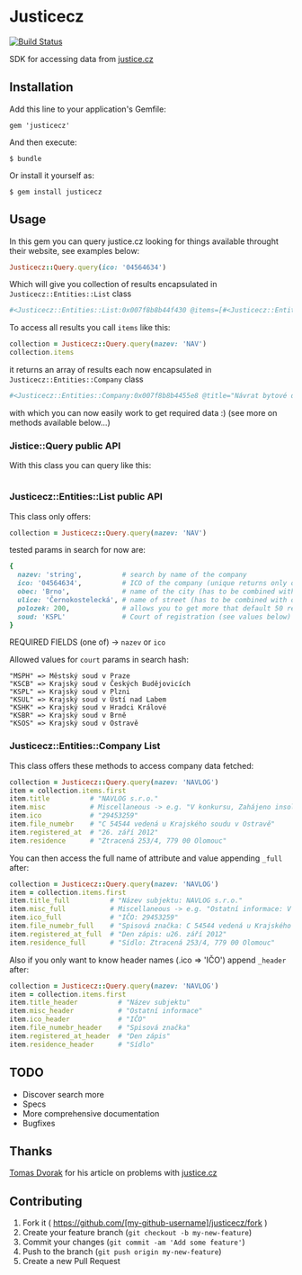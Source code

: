 # Justicecz

[![Build Status](https://travis-ci.org/redrick/justicecz.svg?branch=master)](https://travis-ci.org/redrick/justicecz)

SDK for accessing data from [justice.cz](https://or.justice.cz/ias/ui/rejstrik-$firma)

## Installation

Add this line to your application's Gemfile:

    gem 'justicecz'

And then execute:

    $ bundle

Or install it yourself as:

    $ gem install justicecz

## Usage

In this gem you can query justice.cz looking for things available throught
their website, see examples below:

```ruby
Justicecz::Query.query(ico: '04564634')
```

Which will give you collection of results encapsulated in `Justicecz::Entities::List` class

```ruby
#<Justicecz::Entities::List:0x007f8b8b44f430 @items=[#<Justicecz::Entities::Company:0x007f8b8b4455e8>]>.........>
```

To access all results you call `items` like this:

```ruby
collection = Justicecz::Query.query(nazev: 'NAV')
collection.items
```

it returns an array of results each now encapsulated in `Justicecz::Entities::Company` class

```ruby
#<Justicecz::Entities::Company:0x007f8b8b4455e8 @title="Návrat bytové družstvo", @ico="43003940", @file_number="DrCI 166 vedená u Městského soudu v Praze", @registered_at="11. listopadu 1991", @residence="Praha 4, Stallichova 932/9">
```

with which you can now easily work to get required data :) (see more on methods available below...)

### Jistice::Query public API

With this class you can query like this:

```ruby

```

### Justicecz::Entities::List public API

This class only offers:

```ruby
collection = Justicecz::Query.query(nazev: 'NAV')
```

tested params in search for now are:

```ruby
{
  nazev: 'string',          # search by name of the company
  ico: '04564634',          # ICO of the company (unique returns only one result in collection.items array)
  obec: 'Brno',             # name of the city (has to be combined with one of required - see required down below)
  ulice: 'Černokostelecká', # name of street (has to be combined with one of required - see required down below)
  polozek: 200,             # allows you to get more that default 50 results (allowed 50, 200, 500)
  soud: 'KSPL'              # Court of registration (see values below) + (has to be combined with one of required - see required down below)
}
```

REQUIRED FIELDS (one of) -> `nazev` or `ico`

Allowed values for `court` params in search hash:

```
"MSPH" => Městský soud v Praze
"KSCB" => Krajský soud v Českých Budějovicích
"KSPL" => Krajský soud v Plzni
"KSUL" => Krajský soud v Ústí nad Labem
"KSHK" => Krajský soud v Hradci Králové
"KSBR" => Krajský soud v Brně
"KSOS" => Krajský soud v Ostravě
```

### Justicecz::Entities::Company List

This class offers these methods to access company data fetched:

```ruby
collection = Justicecz::Query.query(nazev: 'NAVLOG')
item = collection.items.first
item.title          # "NAVLOG s.r.o."
item.misc           # Miscellaneous -> e.g. "V konkursu, Zahájeno insolvenční řízení na návrh věřitele"
item.ico            # "29453259"
item.file_numebr    # "C 54544 vedená u Krajského soudu v Ostravě"
item.registered_at  # "26. září 2012"
item.residence      # "Ztracená 253/4, 779 00 Olomouc"
```

You can then access the full name of attribute and value appending `_full` after:

```ruby
collection = Justicecz::Query.query(nazev: 'NAVLOG')
item = collection.items.first
item.title_full          # "Název subjektu: NAVLOG s.r.o."
item.misc_full           # Miscellaneous -> e.g. "Ostatní informace: V konkursu, Zahájeno insolvenční řízení na návrh věřitele"
item.ico_full            # "IČO: 29453259"
item.file_numebr_full    # "Spisová značka: C 54544 vedená u Krajského soudu v Ostravě"
item.registered_at_full  # "Den zápis: u26. září 2012"
item.residence_full      # "Sídlo: Ztracená 253/4, 779 00 Olomouc"
```

Also if you only want to know header names (.ico => 'IČO') append `_header` after:

```ruby
collection = Justicecz::Query.query(nazev: 'NAVLOG')
item = collection.items.first
item.title_header          # "Název subjektu"
item.misc_header           # "Ostatní informace"
item.ico_header            # "IČO"
item.file_numebr_header    # "Spisová značka"
item.registered_at_header  # "Den zápis"
item.residence_header      # "Sídlo"
```

## TODO

* Discover search more
* Specs
* More comprehensive documentation
* Bugfixes

## Thanks

[Tomas Dvorak](https://github.com/todvora) for his article on problems with [justice.cz](https://www.tomas-dvorak.cz/posts/nacitani-dat-z-obchodniho-rejstriku-justicecz/)

## Contributing

1. Fork it ( https://github.com/[my-github-username]/justicecz/fork )
2. Create your feature branch (`git checkout -b my-new-feature`)
3. Commit your changes (`git commit -am 'Add some feature'`)
4. Push to the branch (`git push origin my-new-feature`)
5. Create a new Pull Request
